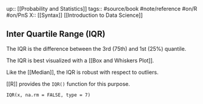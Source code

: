 up::  [[Probability and Statistics]]
tags:: #source/book #note/reference #on/R #on/PnS 
X:: [[Syntax]] [[Introduction to Data Science]]

## Inter Quartile Range (IQR)

The IQR is the difference between the 3rd (75th) and 1st (25%) quantile.

The IQR is best visualized with a [[Box and Whiskers Plot]].

Like the [[Median]], the IQR is robust with respect to outliers.

[[R]] provides the `IQR()` function for this purpose.

```
IQR(x, na.rm = FALSE, type = 7)
```
